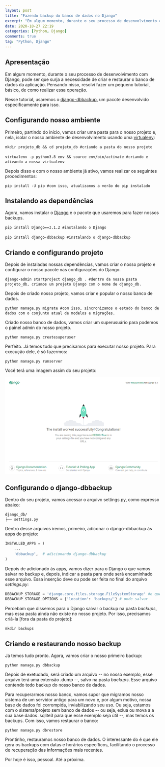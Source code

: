 ```yaml
---
layout: post
title: "Fazendo backup do banco de dados no Django"
excerpt: "Em algum momento, durante o seu processo de desenvolvimento com Django, pode ser que surja a necessidade de criar e restaurar o banco de dados da aplicação. Pensando nisso, resolvi fazer um pequeno tutorial, básico, de como realizar essa operação." 
date: 2020-10-27 22:19
categories: [Python, Django]
comments: true
tag: "Python, Django"
---
```


## Apresentação

Em algum momento, durante o seu processo de desenvolvimento com Django, pode ser que surja a necessidade de criar e restaurar o banco de dados da aplicação. Pensando nisso, resolvi fazer um pequeno tutorial, básico, de como realizar essa operação.

Nesse tutorial, usaremos o [django-dbbackup](https://github.com/django-dbbackup/django-dbbackup), um pacote desenvolvido especificamente para isso.

## Configurando nosso ambiente

Primeiro, partindo do início, vamos criar uma pasta para o nosso projeto e, nela, isolar o nosso ambiente de desenvolvimento usando uma [virtualenv](https://virtualenv.pypa.io/en/latest/index.html):

```shell
mkdir projeto_db && cd projeto_db #criando a pasta do nosso projeto

virtualenv -p python3.8 env && source env/bin/activate #criando e ativando a nossa virtualenv
```

Depois disso e com o nosso ambiente já ativo, vamos realizar os seguintes procedimentos:

```shell
pip install -U pip #com isso, atualizamos a verão do pip instalado
```

## Instalando as dependências

Agora, vamos instalar o [Django](https://www.djangoproject.com/) e o pacote que usaremos para fazer nossos backups.

```shell
pip install Django==3.1.2 #instalando o Django

pip install django-dbbackup #instalando o django-dbbackup
```

## Criando e configurando projeto

Depois de instaladas nossas dependências, vamos criar o nosso projeto e configurar o nosso pacote nas configurações do Django.

```shell
django-admin startproject django_db . #dentro da nossa pasta projeto_db, criamos um projeto Django com o nome de django_db.
```

Depois de criado nosso projeto, vamos criar e popular o nosso banco de dados.

```shell
python manage.py migrate #com isso, sincronizamos o estado do banco de dados com o conjunto atual de modelos e migrações.
```

Criado nosso banco de dados, vamos criar um superusuário para podemos o painel admin do nosso projeto.

```shell
python manage.py createsuperuser
```

Perfeito. Já temos tudo que precisamos para executar nosso projeto. Para execução dele, é só fazermos:

```shell
python manage.py runserver
```

Você terá uma imagem assim do seu projeto:

![](/img/django_db.png)

## Configurando o django-dbbackup

Dentro do seu projeto, vamos acessar o arquivo settings.py, como expresso abaixo:

```shell
django_db/
├── settings.py
```

Dentro desse arquivos iremos, primeiro, adiconar o django-dbbackup às apps do projeto:

```python
INSTALLED_APPS = (
    ...
    'dbbackup',  # adicionando django-dbbackup
)
```

Depois de adicionado às apps, vamos dizer para o Django o que vamos salvar no backup e, depois, indicar a pasta para onde será encaminhado esse arquivo. Essa inserção deve ou pode ser feita no final do arquivo _settings.py_:

```python
DBBACKUP_STORAGE = 'django.core.files.storage.FileSystemStorage' #o que salvar
DBBACKUP_STORAGE_OPTIONS = {'location': 'backups/'} # onde salvar
```

Percebam que dissemos para o Django salvar o backup na pasta _backups_, mas essa pasta ainda não existe no nosso projeto. Por isso, precisamos criá-la [fora da pasta do projeto]:

```shell
mkdir backups
```

## Criando e restaurando nosso backup

Já temos tudo pronto. Agora, vamos criar o nosso primeiro backup:

```shell
python manage.py dbbackup
```

Depois de exetudado, será criado um arquivo -- no nosso exemplo, esse arquivo terá uma extensão .dump --, salvo na pasta _backups_. Esse arquivo contendo todo backup do nosso banco de dados.

Para recuperarmos nosso banco, vamos supor que migramos nosso sistema de um servidor antigo para um novo e, por algum motivo, nossa base de dados foi corrompida, inviabilizando seu uso. Ou seja, estamos com o sistema/projeto sem banco de dados -- ou seja, exlua ou mova a a sua base dados .sqlite3 para que esse exemplo seja útil --, mas temos os backups. Com isso, vamos restaurar o banco:

```shell
python manage.py dbrestore
```

Prontinho, restauramos nosso banco de dados. O interessante do é que ele gera os backups com datas e horários específicos, facilitando o processo de recuperação das informações mais recentes.

Por hoje é isso, pessoal. Até a próxima.
